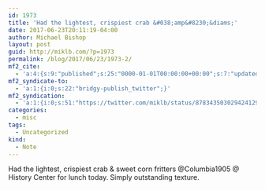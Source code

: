 ```yaml
---
id: 1973
title: 'Had the lightest, crispiest crab &#038;amp&#8230;&diams;'
date: 2017-06-23T20:11:19-04:00
author: Michael Bishop
layout: post
guid: http://miklb.com/?p=1973
permalink: /blog/2017/06/23/1973-2/
mf2_cite:
  - 'a:4:{s:9:"published";s:25:"0000-01-01T00:00:00+00:00";s:7:"updated";s:25:"0000-01-01T00:00:00+00:00";s:8:"category";a:1:{i:0;s:0:"";}s:6:"author";a:0:{}}'
mf2_syndicate-to:
  - 'a:1:{i:0;s:22:"bridgy-publish_twitter";}'
mf2_syndication:
  - 'a:1:{i:0;s:51:"https://twitter.com/miklb/status/878343503029424129";}'
categories:
  - misc
tags:
  - Uncategorized
kind:
  - Note
---
```

Had the lightest, crispiest crab & sweet corn fritters @Columbia1905 @ History Center for lunch today. Simply outstanding texture.